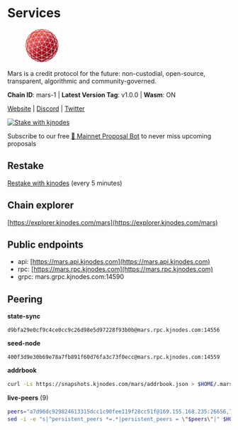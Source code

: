 # Services

<figure><img src="https://raw.githubusercontent.com/kj89/cosmos-images/main/logos/mars.png" alt=""><figcaption></figcaption></figure>

Mars is a credit protocol for the future: non-custodial,  open-source, transparent, algorithmic and community-governed.

**Chain ID**: mars-1 | **Latest Version Tag**: v1.0.0 | **Wasm**: ON

[Website](https://marsprotocol.io) | [Discord](https://discord.gg/marsprotocol) | [Twitter](https://twitter.com/mars_protocol)

[![Stake with kjnodes](https://i.ibb.co/cr44Q8j/button-stake-with-kjnodes.png)](https://restake.app/mars/marsvaloper1p9t4gr40rnpdwqacxgcqp7ffrfw908nu020g4n)

Subscribe to our free [🤖 Mainnet Proposal Bot](https://t.me/kjnodes_proposal_bot) to never miss upcoming proposals

## Restake

[Restake with kjnodes](https://restake.app/mars/marsvaloper1p9t4gr40rnpdwqacxgcqp7ffrfw908nu020g4n) (every 5 minutes)
## Chain explorer
[https://explorer.kjnodes.com/mars](https://explorer.kjnodes.com/mars)

## Public endpoints

* api: [https://mars.api.kjnodes.com](https://mars.api.kjnodes.com)
* rpc: [https://mars.rpc.kjnodes.com](https://mars.rpc.kjnodes.com)
* grpc: mars.grpc.kjnodes.com:14590

## Peering

**state-sync**

```text
d9bfa29e0cf9c4ce0cc9c26d98e5d97228f93b0b@mars.rpc.kjnodes.com:14556
```

**seed-node**

```text
400f3d9e30b69e78a7fb891f60d76fa3c73f0ecc@mars.rpc.kjnodes.com:14559
```

**addrbook**
```bash
curl -Ls https://snapshots.kjnodes.com/mars/addrbook.json > $HOME/.mars/config/addrbook.json
```

**live-peers** (9)
```bash
peers="a7d96dc929824613315dcc1c90fee119f28cc51f@169.155.168.235:26656,7f4be5f7db9b920e965197b65974f0e1e64749e4@144.126.128.128:26656,ad55300ebe0ac531c6accd326dcecbf45689bdc6@167.114.64.30:26656,97e4468ac589eac505a800411c635b14511a61bb@134.65.194.206:26656,d2a2c21754be65ad4a4f1de1f6163f681a6e8af8@192.99.44.79:18556,d2247f7b919f0781c90ee61958d7044665a22d38@169.155.168.110:26656,8c979d3c9677341fbac2f3b7aadb7a91d85cbbee@148.113.8.63:18556,bd2b7d058dc608328f821ef1ad2b8442d6763376@81.0.220.94:24656,d9bfa29e0cf9c4ce0cc9c26d98e5d97228f93b0b@65.109.88.38:14556"
sed -i -e "s|^persistent_peers *=.*|persistent_peers = \"$peers\"|" $HOME/.mars/config/config.toml
```
